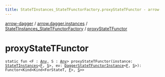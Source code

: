 ```yaml
---
title: StateTInstances_StateTFunctorFactory.proxyStateTFunctor - arrow-dagger
---
```


[arrow-dagger](../../index.html) / [arrow.dagger.instances](../index.html) / [StateTInstances_StateTFunctorFactory](index.html) / [proxyStateTFunctor](./proxy-state-t-functor.html)

# proxyStateTFunctor

`static fun <F : `[`Any`](https://kotlinlang.org/api/latest/jvm/stdlib/kotlin/-any/index.html)`, S : `[`Any`](https://kotlinlang.org/api/latest/jvm/stdlib/kotlin/-any/index.html)`> proxyStateTFunctor(instance: `[`StateTInstances`](../-state-t-instances/index.html)`<`[`F`](proxy-state-t-functor.html#F)`, `[`S`](proxy-state-t-functor.html#S)`>, ev: `[`DaggerStateTFunctorInstance`](../-dagger-state-t-functor-instance/index.html)`<`[`F`](proxy-state-t-functor.html#F)`, `[`S`](proxy-state-t-functor.html#S)`>): Functor<Kind<Kind<ForStateT, `[`F`](proxy-state-t-functor.html#F)`>, `[`S`](proxy-state-t-functor.html#S)`>>`